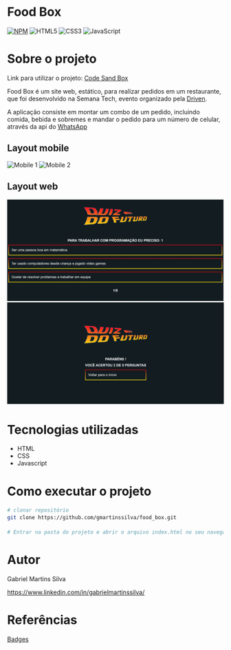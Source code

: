 # Food Box
[![NPM](https://img.shields.io/npm/l/react)](https://github.com/SilvaGabrielMartins/food_box/blob/main/LICENSE)
![HTML5](https://img.shields.io/badge/html5-%23E34F26.svg?style=for-the-badge&logo=html5&logoColor=white)
![CSS3](https://img.shields.io/badge/css3-%231572B6.svg?style=for-the-badge&logo=css3&logoColor=white)
![JavaScript](https://img.shields.io/badge/javascript-%23323330.svg?style=for-the-badge&logo=javascript&logoColor=%23F7DF1E)

# Sobre o projeto

Link para utilizar o projeto: [Code Sand Box](https://q9wh4.csb.app/)

Food Box é um site web, estático, para realizar pedidos em um restaurante, que foi desenvolvido na Semana Tech, evento organizado pela [Driven](https://driven.com.br).

A aplicação consiste em montar um combo de um pedido, incluindo comida, bebida e sobremes e mandar o pedido para um número de celular, através da api do [WhatsApp](https://wa.me)



## Layout mobile
![Mobile 1](https://github.com/gmartinssilva/food_box/blob/main/Assets/layout-mobile-1.gif)
![Mobile 2](https://github.com/gmartinssilva/food_box/blob/main/Assets/layout-mobile-2.png)

## Layout web
![Mobile 1](https://github.com/gmartinssilva/Dev_do_Futuro/blob/main/Assets/web_1.png)
![Mobile 2](https://github.com/gmartinssilva/Dev_do_Futuro/blob/main/Assets/web_2.png)

# Tecnologias utilizadas
- HTML
- CSS
- Javascript

# Como executar o projeto
```bash
# clonar repositório
git clone https://github.com/gmartinssilva/food_box.git

# Entrar na pasta do projeto e abrir o arquivo index.html no seu navegador
```

# Autor

Gabriel Martins Silva

https://www.linkedin.com/in/gabrielmartinssilva/

# Referências

[Badges](https://github.com/Ileriayo/markdown-badges)
